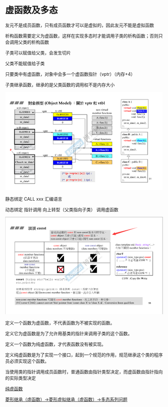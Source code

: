 # 虚函数及多态

友元不是成员函数，只有成员函数才可以是虚拟的，因此友元不能是虚拟函数

析构函数需要定义为虚函数，这样在实现多态时才能调用子类的析构函数；否则只会调用父类的析构函数

子类可以赋值给父类，会发生切片

父类不能赋值给子类

只要类中有虚函数，对象中会多一个虚函数指针（vptr）（内存+4）

子类继承函数，继承的是父类函数的调用权不是内存大小

![image-20201207160135976](.\虚函数及多态.assets\image-20201207160135976.png)

静态绑定 CALL xxx 汇编语言

动态绑定 指针调用 向上转型（父类指向子类） 调用虚函数

![image-20201207164159541](.\虚函数及多态.assets\image-20201207164159541.png)

定义一个函数为虚函数，不代表函数为不被实现的函数。

定义它为虚函数是为了允许用基类的指针来调用子类的这个函数。

定义一个函数为纯虚函数，才代表函数没有被实现。

定义纯虚函数是为了实现一个接口，起到一个规范的作用，规范继承这个类的程序员必须实现这个函数。

当使用类的指针调用成员函数时，普通函数由指针类型决定，而虚函数由指针指向的实际类型决定

[纯虚函数](https://zhuanlan.zhihu.com/p/37331092)

[菱形继承（虚函数）->菱形虚拟继承（虚函数）->多态系列问题](https://blog.csdn.net/Quinn0918/article/details/76186650)

